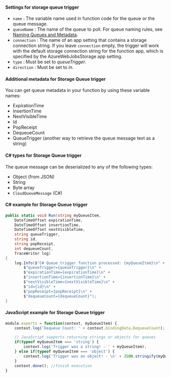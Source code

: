 #### Settings for storage queue trigger

- `name` : The variable name used in function code for the queue or the queue message. 
- `queueName` : The name of the queue to poll. For queue naming rules, see [Naming Queues and Metadata](https://msdn.microsoft.com/library/dd179349.aspx).
- `connection` : The name of an app setting that contains a storage connection string. If you leave `connection` empty, the trigger will work with the default storage connection string for the function app, which is specified by the AzureWebJobsStorage app setting.
- `type` : Must be set to *queueTrigger*.
- `direction` : Must be set to *in*. 


#### Additional metadata for Storage Queue trigger

You can get queue metadata in your function by using these variable names:

* ExpirationTime
* InsertionTime
* NextVisibleTime
* Id
* PopReceipt
* DequeueCount
* QueueTrigger (another way to retrieve the queue message text as a string)

#### C# types for Storage Queue trigger

The queue message can be deserialized to any of the following types:

* Object (from JSON)
* String
* Byte array 
* `CloudQueueMessage` (C#) 

#### C# example for Storage Queue trigger

```csharp
public static void Run(string myQueueItem, 
    DateTimeOffset expirationTime, 
    DateTimeOffset insertionTime, 
    DateTimeOffset nextVisibleTime,
    string queueTrigger,
    string id,
    string popReceipt,
    int dequeueCount,
    TraceWriter log)
{
    log.Info($"C# Queue trigger function processed: {myQueueItem}\n" +
        $"queueTrigger={queueTrigger}\n" +
        $"expirationTime={expirationTime}\n" +
        $"insertionTime={insertionTime}\n" +
        $"nextVisibleTime={nextVisibleTime}\n" +
        $"id={id}\n" +
        $"popReceipt={popReceipt}\n" + 
        $"dequeueCount={dequeueCount}");
}
```

#### JavaScript example for Storage Queue trigger

```JavaScript
module.exports = function(context, myQueueItem) {
    context.log('Dequeue Count: ' + context.bindingData.DequeueCount);

    // JavaScript supports returning strings or objects for queues
    if(typeof myQueueItem === 'string') {
        context.log('Trigger was a string! - ' + myQueueItem);
    } else if(typeof myQueueItem === 'object') {
        context.log('Trigger was an object! - \n' + JSON.stringify(myQueueItem, null, ' '));
    }
    context.done(); //finish execution
}
```